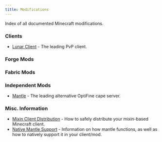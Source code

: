 ```yaml
---
title: Modifications
---
```

Index of all documented Minecraft modifications.

### Clients
- [Lunar Client](Lunar-Client) - The leading  PvP client.

### Forge Mods

### Fabric Mods

### Independent Mods
- [Mantle](Mantle) - The leading alternative OptiFine cape server.

### Misc. Information
- [Mixin Client Distribution](Mixin-Client-Distribution) - How to safely distribute your mixin-based Minecraft client.
- [Native Mantle Support](Mantle#Native-Mantle-Support) - Information on how mantle functions, as well as how to natively support it in your client/mod.
